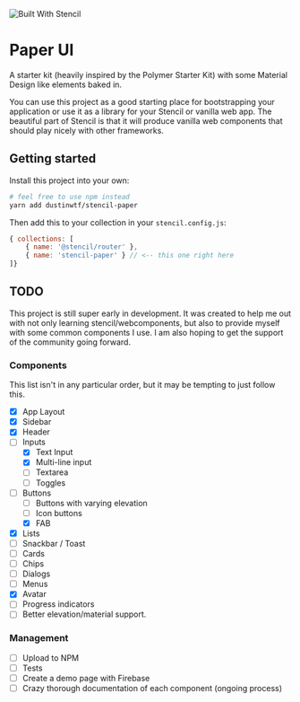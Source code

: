 ![Built With Stencil](https://img.shields.io/badge/-Built%20With%20Stencil-16161d.svg?logo=data%3Aimage%2Fsvg%2Bxml%3Bbase64%2CPD94bWwgdmVyc2lvbj0iMS4wIiBlbmNvZGluZz0idXRmLTgiPz4KPCEtLSBHZW5lcmF0b3I6IEFkb2JlIElsbHVzdHJhdG9yIDE5LjIuMSwgU1ZHIEV4cG9ydCBQbHVnLUluIC4gU1ZHIFZlcnNpb246IDYuMDAgQnVpbGQgMCkgIC0tPgo8c3ZnIHZlcnNpb249IjEuMSIgaWQ9IkxheWVyXzEiIHhtbG5zPSJodHRwOi8vd3d3LnczLm9yZy8yMDAwL3N2ZyIgeG1sbnM6eGxpbms9Imh0dHA6Ly93d3cudzMub3JnLzE5OTkveGxpbmsiIHg9IjBweCIgeT0iMHB4IgoJIHZpZXdCb3g9IjAgMCA1MTIgNTEyIiBzdHlsZT0iZW5hYmxlLWJhY2tncm91bmQ6bmV3IDAgMCA1MTIgNTEyOyIgeG1sOnNwYWNlPSJwcmVzZXJ2ZSI%2BCjxzdHlsZSB0eXBlPSJ0ZXh0L2NzcyI%2BCgkuc3Qwe2ZpbGw6I0ZGRkZGRjt9Cjwvc3R5bGU%2BCjxwYXRoIGNsYXNzPSJzdDAiIGQ9Ik00MjQuNywzNzMuOWMwLDM3LjYtNTUuMSw2OC42LTkyLjcsNjguNkgxODAuNGMtMzcuOSwwLTkyLjctMzAuNy05Mi43LTY4LjZ2LTMuNmgzMzYuOVYzNzMuOXoiLz4KPHBhdGggY2xhc3M9InN0MCIgZD0iTTQyNC43LDI5Mi4xSDE4MC40Yy0zNy42LDAtOTIuNy0zMS05Mi43LTY4LjZ2LTMuNkgzMzJjMzcuNiwwLDkyLjcsMzEsOTIuNyw2OC42VjI5Mi4xeiIvPgo8cGF0aCBjbGFzcz0ic3QwIiBkPSJNNDI0LjcsMTQxLjdIODcuN3YtMy42YzAtMzcuNiw1NC44LTY4LjYsOTIuNy02OC42SDMzMmMzNy45LDAsOTIuNywzMC43LDkyLjcsNjguNlYxNDEuN3oiLz4KPC9zdmc%2BCg%3D%3D&colorA=16161d&style=flat-square)

# Paper UI
A starter kit (heavily inspired by the Polymer Starter Kit) with some Material Design like elements baked in.

You can use this project as a good starting place for bootstrapping your application or use it as a library for your Stencil or vanilla web app. The beautiful part of Stencil is that it will produce vanilla web components that should play nicely with other frameworks.

## Getting started
Install this project into your own:

```bash
# feel free to use npm instead
yarn add dustinwtf/stencil-paper
```
Then add this to your collection in your `stencil.config.js`:
```js
{ collections: [
    { name: '@stencil/router' },
    { name: 'stencil-paper' } // <-- this one right here
]}
```

## TODO
This project is still super early in development. It was created to help me out with not only learning stencil/webcomponents, but also to provide myself with some common components I use. I am also hoping to get the support of the community going forward.

### Components
This list isn't in any particular order, but it may be tempting to just follow this.
- [x] App Layout
- [x] Sidebar
- [x] Header
- [ ] Inputs
    - [x] Text Input
    - [x] Multi-line input
    - [ ] Textarea
    - [ ] Toggles
- [ ] Buttons
    - [ ] Buttons with varying elevation
    - [ ] Icon buttons
    - [x] FAB
- [x] Lists
- [ ] Snackbar / Toast
- [ ] Cards
- [ ] Chips
- [ ] Dialogs
- [ ] Menus
- [x] Avatar
- [ ] Progress indicators
- [ ] Better elevation/material support.

### Management
- [ ] Upload to NPM
- [ ] Tests
- [ ] Create a demo page with Firebase
- [ ] Crazy thorough documentation of each component (ongoing process)
